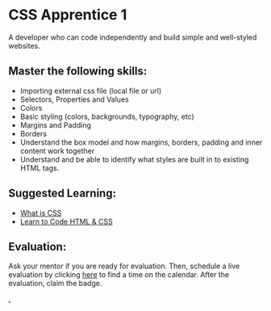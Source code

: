 # CSS Apprentice 1

A developer who can code independently and build simple and well-styled websites.

## Master the following skills:

* Importing external css file (local file or url)
* Selectors, Properties and Values
* Colors
* Basic styling (colors, backgrounds, typography, etc)
* Margins and Padding
* Borders
* Understand the box model and how margins, borders, padding and inner content work together
* Understand and be able to identify what styles are built in to existing HTML tags.

## Suggested Learning: 
* [What is CSS](https://www.colorcode.io/course/css-basics)
* [Learn to Code HTML & CSS](https://learn.shayhowe.com/html-css/)

## Evaluation:

Ask your mentor if you are ready for evaluation. Then, schedule a live evaluation by clicking [here](http://evals.codex.academy) to find a time on the calendar. After the evaluation, claim the badge.

[.](level-1)